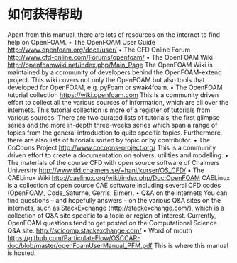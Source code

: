 # 如何获得帮助

Apart from this manual, there are lots of resources on the internet to find help on OpenFOAM.
• The OpenFOAM User Guide
http://www.openfoam.org/docs/user/
• The CFD Online Forum
http://www.cfd-online.com/Forums/openfoam/
• The OpenFOAM Wiki
http://openfoamwiki.net/index.php/Main_Page
The OpenFOAM Wiki is maintained by a community of developers behind the OpenFOAM-extend project.
This wiki covers not only the OpenFOAM but also tools that developed for OpenFOAM, e.g. pyFoam or
swak4foam.
• The OpenFOAM tutorial collection
https://wiki.openfoam.com
This is a community driven effort to collect all the various sources of information, which are all over the
internets. This tutorial collection is more of a register of tutorials from various sources. There are two
curated lists of tutorials, the first glimpse series and the more in-depth three-weeks series which span a
range of topics from the general introduction to quite specific topics. Furthermore, there are also lists of
tutorials sorted by topic or by contributor.
• The CoCoons Project
http://www.cocoons-project.org/
This is a community driven effort to create a documentation on solvers, utilities and modelling.
• The materials of the course CFD with open source software of Chalmers University
http://www.tfd.chalmers.se/~hani/kurser/OS_CFD/
• The CAELinux Wiki
http://caelinux.org/wiki/index.php/Doc:OpenFOAM
CAELinux is a collection of open source CAE software including several CFD codes (OpenFOAM,
Code_Saturne, Gerris, Elmer).
• Q&A on the internets
You can find questions – and hopefully answers – on the various Q&A sites on the internets, such as
StackExchange (http://stackexchange.com/), which is a collection of Q&A site specific to a topic or
region of interest.
Currently, OpenFOAM questions tend to get posted on the Computational Science Q&A site.
http://scicomp.stackexchange.com/
• Word of mouth
https://github.com/ParticulateFlow/OSCCAR-doc/blob/master/openFoamUserManual_PFM.pdf
This is where this manual is hosted.